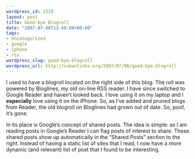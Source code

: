 ```yaml
--- 
wordpress_id: 1310
layout: post
title: Good-bye Blogroll
date: "2007-07-06T13:48:00+00:00"
tags: 
- Uncategorized
- google
- iphone
- rss
wordpress_slug: good-bye-blogroll
wordpress_url: http://cubanlinks.org/2007/07/06/good-bye-blogroll
---
```

<p>I used to have a blogroll located on the right side of this blog.  The roll was powered by Bloglines, my old on-line <span class="caps">RSS</span> reader.  I have since switched to Google Reader and haven&#8217;t looked back.  I love using it on my laptop and I <strong>especially</strong> love using it on the iPhone.  So, as I&#8217;ve added and pruned blogs from Reader, the old blogroll on Bloglines had grown out of date.  So, poof, it&#8217;s gone.</p>


<p>In its place is Google&#8217;s concept of shared posts.  The idea is simple: as I am reading posts in Google&#8217;s Reader I can flag posts of interest to share.  These shared posts show up automatically in the &#8220;Shared Posts&#8221; section to the right.  Instead of having a static list of sites that I read, I now have a more dynamic (and relevant) list of post that I found to be interesting.</p>
